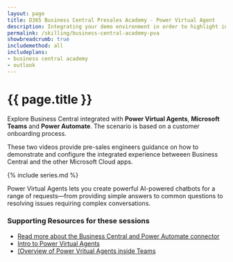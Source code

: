 ```yaml
---
layout: page
title: D365 Business Central Presales Academy - Power Virtual Agent
description: Integrating your demo environment in order to highlight integrated demos between Business Central, Power Virtual Agent, Microsoft Teams and Power Automate. 
permalink: /skilling/business-central-academy-pva
showbreadcrumb: true
includemethod: all
includeplans:
- business central academy
- outlook
---
```


# {{ page.title }}

Explore Business Central integrated with **Power Virtual Agents**, **Microsoft Teams** and **Power Automate**. The scenario is based on a customer onboarding process.

These two videos provide pre-sales engineers guidance on how to demonstrate and configure the integrated experience betweeen Business Central and the other Microsoft Cloud apps.

{% include series.md %}

Power Virtual Agents lets you create powerful AI-powered chatbots for a range of requests—from providing simple answers to common questions to resolving issues requiring complex conversations.

### Supporting Resources for these sessions

* [Read more about the Business Central and Power Automate connector](https://docs.microsoft.com/en-us/dynamics365/business-central/across-how-use-financials-data-source-flow)
* [Intro to Power Virtual Agents](https://docs.microsoft.com/en-us/power-virtual-agents/fundamentals-what-is-power-virtual-agents)
* [(Overview of Power Vritual Agents inside Teams](https://docs.microsoft.com/en-us/power-virtual-agents/teams/fundamentals-what-is-power-virtual-agents-teams)

